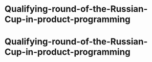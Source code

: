 # Qualifying-round-of-the-Russian-Cup-in-product-programming
# Qualifying-round-of-the-Russian-Cup-in-product-programming
